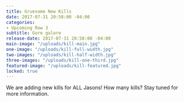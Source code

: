 ```yaml
---
title: Gruesome New Kills
date: 2017-07-31 20:58:00 -04:00
categories:
- Upcoming Row 3
subtitle: Gore galore
release-date: 2017-07-31 20:58:00 -04:00
main-image: "/uploads/kill-main.jpg"
one-image: "/uploads/kill-full-width.jpg"
two-images: "/uploads/kill-half-width.jpg"
three-images: "/uploads/kill-one-third.jpg"
featured-image: "/uploads/kill-featured.jpg"
locked: true
---
```


We are adding new kills for ALL Jasons! How many kills? Stay tuned for more information. 